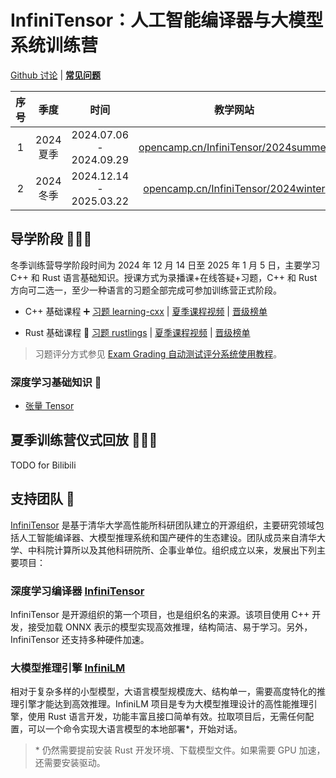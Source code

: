 ﻿# InfiniTensor：人工智能编译器与大模型系统训练营

[Github 讨论](https://github.com/orgs/LearningInfiniTensor/discussions)
|
[**常见问题**](../qa/doc.md)

| 序号 | 季度 | 时间 | 教学网站
|:---:|:----:|:---:|:-:
| 1 | 2024 夏季 | 2024.07.06 - 2024.09.29 | [opencamp.cn/InfiniTensor/2024summer](https://opencamp.cn/InfiniTensor/camp/2024summer)
| 2 | 2024 冬季 | 2024.12.14 - 2025.03.22 | [opencamp.cn/InfiniTensor/2024winter](https://opencamp.cn/InfiniTensor/camp/2024winter)

## 导学阶段 🧑‍💻💯

冬季训练营导学阶段时间为 2024 年 12 月 14 日至 2025 年 1 月 5 日，主要学习 C++ 和 Rust 语言基础知识。授课方式为录播课+在线答疑+习题，C++ 和 Rust 方向可二选一，至少一种语言的习题全部完成可参加训练营正式阶段。

- C++ 基础课程 ➕ [习题 learning-cxx](https://github.com/LearningInfiniTensor/learning-cxx)
  |
  [夏季课程视频](https://opencamp.cn/InfiniTensor/camp/2024summer/stage/1?tab=video)
  |
  [晋级榜单](https://opencamp.cn/InfiniTensor/camp/2024winter/stage/1?tab=rank)

- Rust 基础课程 🦀 [习题 rustlings](https://rustlings.cool/)
  |
  [夏季课程视频](https://opencamp.cn/InfiniTensor/camp/2024summer/stage/2?tab=video)
  |
  [晋级榜单](https://opencamp.cn/InfiniTensor/camp/2024winter/stage/2?tab=rank)

> 习题评分方式参见 [Exam Grading 自动测试评分系统使用教程](../exam-grading-user-guide/doc.md)。

### 深度学习基础知识 📖

- [张量 Tensor](../reading/tensor.md)

## 夏季训练营仪式回放 🎉🎉🎉

TODO for Bilibili

## 支持团队 🤝

[InfiniTensor](https://github.com/InfiniTensor) 是基于清华大学高性能所科研团队建立的开源组织，主要研究领域包括人工智能编译器、大模型推理系统和国产硬件的生态建设。团队成员来自清华大学、中科院计算所以及其他科研院所、企事业单位。组织成立以来，发展出下列主要项目：

### 深度学习编译器 [InfiniTensor](https://github.com/InfiniTensor/InfiniTensor)

InfiniTensor 是开源组织的第一个项目，也是组织名的来源。该项目使用 C++ 开发，接受加载 ONNX 表示的模型实现高效推理，结构简洁、易于学习。另外，InfiniTensor 还支持多种硬件加速。

### 大模型推理引擎 [InfiniLM](https://github.com/InfiniTensor/InfiniLM)

相对于复杂多样的小型模型，大语言模型规模庞大、结构单一，需要高度特化的推理引擎才能达到高效推理。InfiniLM 项目是专为大模型推理设计的高性能推理引擎，使用 Rust 语言开发，功能丰富且接口简单有效。拉取项目后，无需任何配置，可以一个命令实现大语言模型的本地部署*，开始对话。

> \* 仍然需要提前安装 Rust 开发环境、下载模型文件。如果需要 GPU 加速，还需要安装驱动。
